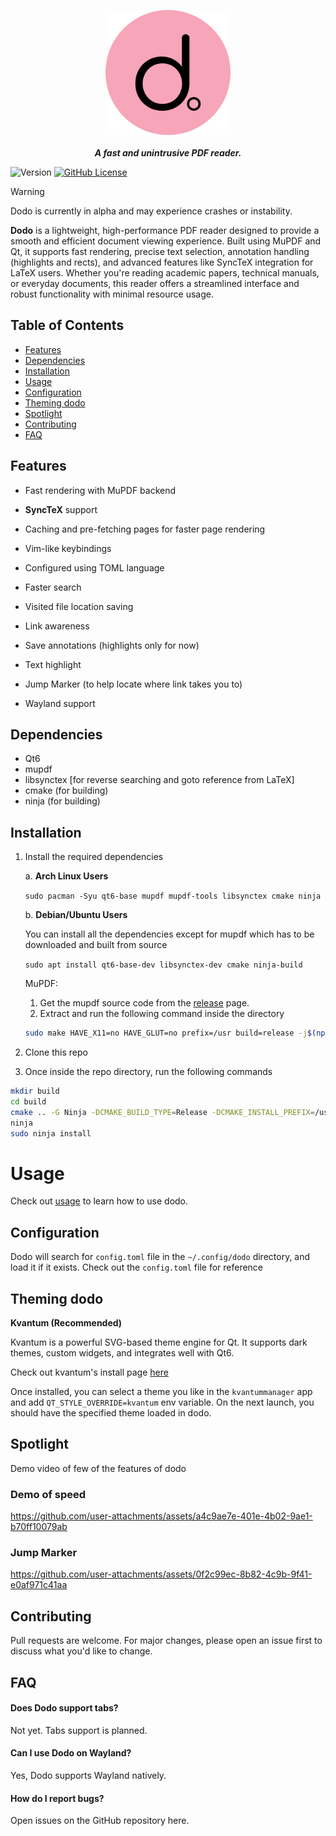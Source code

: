 <p align="center">
    <img src="./resources/dodo-rounded.png" height="200px" width="200px"/><br><br>
<b><i>A fast and unintrusive PDF reader.</i></b>
</p>

![Version](https://img.shields.io/github/v/release/dheerajshenoy/dodo?label=App%20Version)
[![GitHub License](https://shields.io/badge/LICENSE-AGPL-3)](https://opensource.org/license/agpl-v3)

> [!WARNING]
> Dodo is currently in alpha and may experience crashes or instability.

**Dodo** is a lightweight, high-performance PDF reader designed to provide a smooth and
efficient document viewing experience. Built using MuPDF and Qt, it supports fast rendering,
precise text selection, annotation handling (highlights and rects), and advanced features like
SyncTeX integration for LaTeX users. Whether you're reading academic papers, technical manuals, or
everyday documents, this reader offers a streamlined interface and robust functionality with minimal
resource usage.

## Table of Contents

- [Features](#features)
- [Dependencies](#dependencies)
- [Installation](#installation)
- [Usage](#usage)
- [Configuration](#configuration)
- [Theming dodo](#theming-dodo)
- [Spotlight](#spotlight)
- [Contributing](#contributing)
- [FAQ](#faq)

## Features

- Fast rendering with MuPDF backend
- **SyncTeX** support
- Caching and pre-fetching pages for faster page rendering
- Vim-like keybindings
- Configured using TOML language
- Faster search
- Visited file location saving
- Link awareness
- Save annotations (highlights only for now)
- Text highlight
- Jump Marker (to help locate where link takes you to)

- Wayland support

## Dependencies

- Qt6
- mupdf
- libsynctex \[for reverse searching and goto reference from LaTeX\]
- cmake (for building)
- ninja (for building)

## Installation

1. Install the required dependencies

    a. **Arch Linux Users**

    ``sudo pacman -Syu qt6-base mupdf mupdf-tools libsynctex cmake ninja``

    b. **Debian/Ubuntu Users**

    You can install all the dependencies except for mupdf which has to be downloaded and built from source

    ``sudo apt install qt6-base-dev libsynctex-dev cmake ninja-build``

    MuPDF:

    1. Get the mupdf source code from the [release](https://mupdf.com/releases) page.
    2. Extract and run the following command inside the directory

    ```bash
    sudo make HAVE_X11=no HAVE_GLUT=no prefix=/usr build=release -j$(nproc) install
    ```

3. Clone this repo
4. Once inside the repo directory, run the following commands

```bash
mkdir build
cd build
cmake .. -G Ninja -DCMAKE_BUILD_TYPE=Release -DCMAKE_INSTALL_PREFIX=/usr
ninja
sudo ninja install
```

# Usage

Check out [usage](./USAGE.md) to learn how to use dodo.

## Configuration

Dodo will search for `config.toml` file in the `~/.config/dodo` directory, and load it if it exists.
Check out the `config.toml` file for reference

## Theming dodo

**Kvantum (Recommended)**

Kvantum is a powerful SVG-based theme engine for Qt.
It supports dark themes, custom widgets, and integrates well with Qt6.

Check out kvantum's install page [here](https://github.com/tsujan/Kvantum/blob/master/Kvantum/INSTALL.md)

Once installed, you can select a theme you like in the `kvantummanager` app and
add `QT_STYLE_OVERRIDE=kvantum` env variable. On the next launch, you should have
the specified theme loaded in dodo.

## Spotlight

Demo video of few of the features of dodo

### Demo of speed

https://github.com/user-attachments/assets/a4c9ae7e-401e-4b02-9ae1-b70ff10079ab

### Jump Marker

https://github.com/user-attachments/assets/0f2c99ec-8b82-4c9b-9f41-e0af971c41aa

## Contributing

Pull requests are welcome. For major changes, please open an issue first to discuss what you'd like to change.

## FAQ

#### Does Dodo support tabs?
Not yet. Tabs support is planned.

#### Can I use Dodo on Wayland?
Yes, Dodo supports Wayland natively.

#### How do I report bugs?
Open issues on the GitHub repository here.


